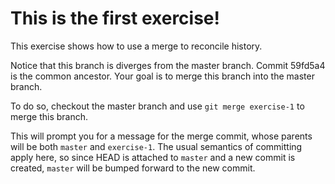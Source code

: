 This is the first exercise!
===========================

This exercise shows how to use a merge to reconcile history.

Notice that this branch is diverges from the master branch.
Commit 59fd5a4 is the common ancestor.
Your goal is to merge this branch into the master branch.

To do so, checkout the master branch and use `git merge exercise-1` to merge
this branch.

This will prompt you for a message for the merge commit, whose parents will be
both `master` and `exercise-1`.
The usual semantics of committing apply here, so since HEAD is attached to
`master` and a new commit is created, `master` will be bumped forward to the
new commit.
